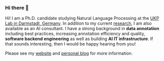 ### Hi there 👋
Hi! I am a Ph.D. candidate studying Natural Language Processing at the [UKP Lab in Darmstadt, Germany](https://www.informatik.tu-darmstadt.de/ukp/ukp_home/index.en.jsp). In addition to my current [research](https://www.mrklie.com/), I am also available as an AI consultant. 
I have a strong background in **data annotation** including best practices, increasing annotation efficiency and quality, **software backend engineering** as well as building **AI IT infrastructure**.
If that sounds interesting, then I would be happy hearing from you! 

Please see my [website](https://klie-ai.de) and  [personal blog](https://mrklie.com) for more information.
